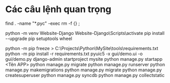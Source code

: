 # Các câu lệnh quan trọng

find . -name "*.pyc" -exec rm -f {} \;

python -m venv Website-Django
Website-Django\Scripts\activate
pip install --upgrade pip setuptools wheel

python -m pip freeze > C:\Projects\Python\MySite\tools\requirements.txt
python -m pip install -r requirements.txt
pyuic5 -x gui/demo.ui -o gui/demo.py
django-admin startproject mysite
python manage.py startapp <Tên APP>
python manage.py migrate
python manage.py runserver
python manage.py makemigrations
python manage.py migrate
python manage.py createsuperuser
python manage.py syncdb
python manage.py collectstatic
